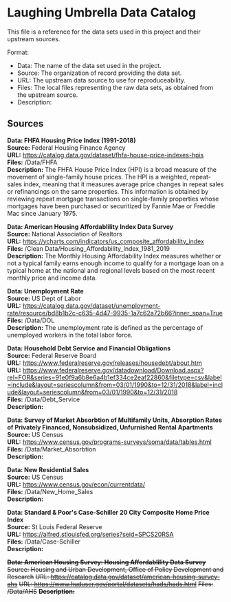 # Laughing Umbrella Data Catalog
This file is a reference for the data sets used in this project and their upstream sources.

Format: 
- Data: The name of the data set used in the project. 
- Source: The organization of record providing the data set.
- URL: The upstream data source to use for reproduceability.
- Files: The local files representing the raw data sets, as obtained from the upstream source.
- Description: 

## Sources

**Data: FHFA Housing Price Index (1991-2018)**  
**Source:** Federal Housing Finance Agency  
**URL:** https://catalog.data.gov/dataset/fhfa-house-price-indexes-hpis  
**Files:** /Data/FHFA    
**Description:** The FHFA House Price Index (HPI) is a broad measure of the movement of single-family house prices.  The HPI is a weighted, repeat-sales index, meaning that it measures average price changes in repeat sales or refinancings on the same properties. This information is obtained by reviewing repeat mortgage transactions on single-family properties whose mortgages have been purchased or securitized by Fannie Mae or Freddie Mac since January 1975.


**Data: American Housing Affordablility Index Data Survey**     
**Source:** National Association of Realtors  
**URL:** https://ycharts.com/indicators/us_composite_affordability_index    
**Files:** /Clean Data/Housing_Affordability_Index_1981_2019    
**Description:**  The Monthly Housing Affordability Index measures whether or not a typical family earns enough income to qualify for a mortgage loan on a typical home at the national and regional levels based on the most recent monthly price and income data.


**Data: Unemployment Rate**  
**Source:** US Dept of Labor  
**URL:** https://catalog.data.gov/dataset/unemployment-rate/resource/bd8b1b2c-c635-4d47-9935-1a7c62a72b66?inner_span=True      
**Files:** /Data/DOL    
**Description:** The unemployment rate is defined as the percentage of unemployed workers in the total labor force.

**Data: Household Debt Service and Financial Obligations**   
**Source:** Federal Reserve Board  
**URL:** https://www.federalreserve.gov/releases/housedebt/about.htm   
**URL:** https://www.federalreserve.gov/datadownload/Download.aspx?rel=FOR&series=91e0f9a6b8e6a4b1ef334ce2eaf22860&filetype=csv&label=include&layout=seriescolumn&from=03/01/1990&to=12/31/2018&label=include&layout=seriescolumn&from=03/01/1990&to=12/31/2018    
**Files:** /Data/Debt_Service       
**Description:**

**Data: Survey of Market Absorbtion of Multifamily Units, Absorption Rates of Privately Financed, Nonsubsidized, Unfurnished Rental Apartments**   
**Source:** US Census												    
**URL:** https://www.census.gov/programs-surveys/soma/data/tables.html     
**Files:** /Data/Market_Absorbtion      
**Description:**

**Data: New Residential Sales**  
**Source:** US Census  
**URL:** https://www.census.gov/econ/currentdata/  
**Files:** /Data/New_Home_Sales     
**Description:**

**Data: Standard & Poor's Case-Schiller 20 City Composite Home Price Index**  
**Source:** St Louis Federal Reserve  
**URL:** https://alfred.stlouisfed.org/series?seid=SPCS20RSA  
**Files:** /Data/Case-Schiller      
**Description:**

~~**Data: American Housing Survey: Housing Affordablility Data Survey**~~
~~Source: Housing and Urban Development, Office of Policy Development and Research~~
~~URL: https://catalog.data.gov/dataset/american-housing-survey-ahs~~
~~URL: https://www.huduser.gov/portal/datasets/hads/hads.html~~
~~Files: /Data/AHS~~
~~**Description:**~~